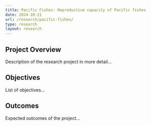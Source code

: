 ```yaml
---
title: Pacific Fishes: Reproductive capacity of Pacific fishes
date: 2024-10-21
url: /research/pacific-fishes/
type: research
layout: research
---
```


## Project Overview

Description of the research project in more detail...

## Objectives

List of objectives...

## Outcomes

Expected outcomes of the project...
